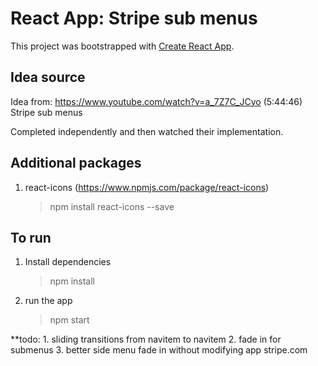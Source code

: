 # React App: Stripe sub menus

This project was bootstrapped with [Create React App](https://github.com/facebook/create-react-app).

## Idea source
Idea from:
https://www.youtube.com/watch?v=a_7Z7C_JCyo
(5:44:46) Stripe sub menus

Completed independently and then watched their implementation.

## Additional packages
1. react-icons (https://www.npmjs.com/package/react-icons)
    > npm install react-icons --save

## To run
1. Install dependencies
    > npm install

2. run the app
    > npm start


**todo: 
    1. sliding transitions from navitem to navitem
    2. fade in for submenus
    3. better side menu fade in without modifying app
stripe.com
